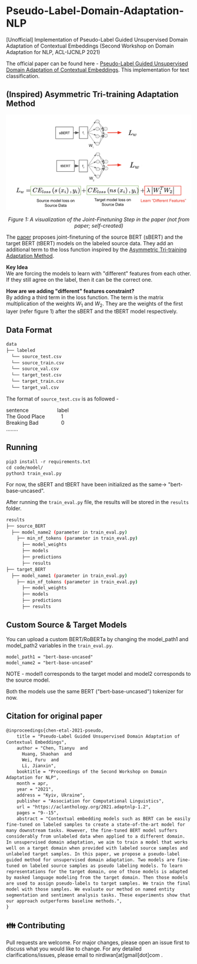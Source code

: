 # Pseudo-Label-Domain-Adaptation-NLP
[Unofficial] Implementation of Pseudo-Label Guided Unsupervised Domain Adaptation of Contextual Embeddings (Second Workshop on Domain Adaptation for NLP, ACL-IJCNLP 2021)

The official paper can be found here - <a href="https://aclanthology.org/2021.adaptnlp-1.2/">Pseudo-Label Guided Unsupervised Domain Adaptation of Contextual Embeddings</a>. This implementation for text classification.

## (Inspired) Asymmetric Tri-training Adaptation Method
![plot](images/model_image.png)*<p style="text-align: center;">Figure 1: A visualization of the Joint-Finetuning Step in the paper (not from paper; self-created)</p>*

The <a href = "https://aclanthology.org/2021.adaptnlp-1.2/">paper</a> proposes joint-finetuning of the source BERT (sBERT) and the target BERT (tBERT) models on the labeled source data. They add an additional term to the loss function inspired by the <a href = "https://arxiv.org/abs/1702.08400">Asymmetric Tri-training Adaptation Method</a>. <br>

<b> Key Idea </b> <br>
We are forcing the models to learn with "different" features from each other. If they still agree on the label, then it can be the correct one.

<b> How are we adding "different" features constraint? </b> <br>
By adding a third term in the loss function. The term is the matrix multiplication of the weights $W_1$ and $W_2$. They are the weights of the first layer (refer figure 1) after the sBERT and the tBERT model respectively. 


## Data Format 

```bash
data
├── labeled
  └── source_test.csv 
  └── source_train.csv 
  └── source_val.csv 
  └── target_test.csv 
  └── target_train.csv 
  └── target_val.csv 
``` 

The format of ```source_test.csv``` is as followed - 

sentence &emsp;&emsp;&emsp;&emsp;&emsp;  label <br>
The Good Place &emsp;&emsp;&nbsp;&nbsp;  1 <br>
Breaking Bad     &emsp;&emsp;&emsp;&nbsp;&nbsp;&nbsp;  0 <br>
........


## Running <br>
```
pip3 install -r requirements.txt
cd code/model/
python3 train_eval.py
```

For now, the sBERT and tBERT have been initialized as the same-> "bert-base-uncased". <br>


After running the ```train_eval.py``` file, the results will be stored in the ```results``` folder. <br>
```bash
results
├── source_BERT
  ├── model_name2 (parameter in train_eval.py)
    ├── min_nf_tokens (parameter in train_eval.py)
      ├── model_weights
      ├── models
      ├── predictions
      ├── results
├── target_BERT
  ├── model_name1 (parameter in train_eval.py)
    ├── min_nf_tokens (parameter in train_eval.py)
      ├── model_weights
      ├── models
      ├── predictions
      ├── results

``` 

## Custom Source & Target Models <br>

You can upload a custom BERT/RoBERTa by changing the model_path1 and model_path2 variables in the ```train_eval.py```. <br>

```
model_path1 = "bert-base-uncased"
model_name2 = "bert-base-uncased"
```

NOTE - model1 corresponds to the target model and model2 corresponds to the source model.

Both the models use the same BERT ("bert-base-uncased") tokenizer for now.

## Citation for original paper

```
@inproceedings{chen-etal-2021-pseudo,
    title = "Pseudo-Label Guided Unsupervised Domain Adaptation of Contextual Embeddings",
    author = "Chen, Tianyu  and
      Huang, Shaohan  and
      Wei, Furu  and
      Li, Jianxin",
    booktitle = "Proceedings of the Second Workshop on Domain Adaptation for NLP",
    month = apr,
    year = "2021",
    address = "Kyiv, Ukraine",
    publisher = "Association for Computational Linguistics",
    url = "https://aclanthology.org/2021.adaptnlp-1.2",
    pages = "9--15",
    abstract = "Contextual embedding models such as BERT can be easily fine-tuned on labeled samples to create a state-of-the-art model for many downstream tasks. However, the fine-tuned BERT model suffers considerably from unlabeled data when applied to a different domain. In unsupervised domain adaptation, we aim to train a model that works well on a target domain when provided with labeled source samples and unlabeled target samples. In this paper, we propose a pseudo-label guided method for unsupervised domain adaptation. Two models are fine-tuned on labeled source samples as pseudo labeling models. To learn representations for the target domain, one of those models is adapted by masked language modeling from the target domain. Then those models are used to assign pseudo-labels to target samples. We train the final model with those samples. We evaluate our method on named entity segmentation and sentiment analysis tasks. These experiments show that our approach outperforms baseline methods.",
}
```

## 👪 Contributing
Pull requests are welcome. For major changes, please open an issue first to discuss what you would like to change. For any detailed clarifications/issues, please email to nirdiwan[at]gmail[dot]com .

<!-- ## ⚖️ License
[MIT](https://choosealicense.com/licenses/mit/) -->
